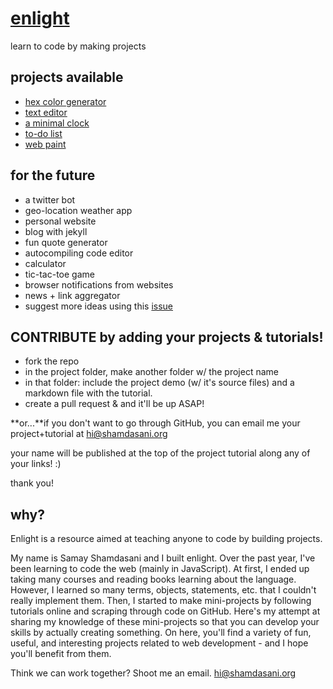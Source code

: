 # [enlight](https://enlight.ml)
learn to code by making projects



## projects available
- [hex color generator](https://enlight.ml/projects/color/color-generator.html)
- [text editor](https://enlight.ml/projects/text-editor/text-editor.html)
- [a minimal clock](https://enlight.ml/projects/clock/clock.html)
- [to-do list](https://enlight.ml/projects/to-do/to-do.html)
- [web paint](https://enlight.ml/projects/web-paint/web-paint.html)


## for the future
- a twitter bot
- geo-location weather app 
- personal website 
- blog with jekyll
- fun quote generator
- autocompiling code editor
- calculator
- tic-tac-toe game
- browser notifications from websites
- news + link aggregator
- suggest more ideas using this [issue](https://github.com/samayshamdasani/enlight/issues/2)

## CONTRIBUTE by adding your projects & tutorials!
- fork the repo
- in the project folder, make another folder w/ the project name
- in that folder: include the project demo (w/ it's source files) and a markdown file with the tutorial. 
- create a pull request & and it'll be up ASAP!

**or...**if you don't want to go through GitHub, you can email me your project+tutorial at hi@shamdasani.org

your name will be published at the top of the project tutorial along any of your links! :)

thank you!

## why?
Enlight is a resource aimed at teaching anyone to code by building projects.

My name is Samay Shamdasani and I built enlight. Over the past year, I've been learning to code the web (mainly in JavaScript). At first, I ended up taking many courses and reading books learning about the language. However, I learned so many terms, objects, statements, etc. that I couldn't really implement them. Then, I started to make mini-projects by following tutorials online and scraping through code on GitHub. Here's my attempt at sharing my knowledge of these mini-projects so that you can develop your skills by actually creating something. On here, you'll find a variety of fun, useful, and interesting projects related to web development - and I hope you'll benefit from them.

Think we can work together? Shoot me an email. hi@shamdasani.org

